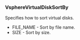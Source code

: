 ### VsphereVirtualDiskSortBy
Specifies how to sort virtual disks.

- FILE_NAME - Sort by file name.
- SIZE - Sort by size.

